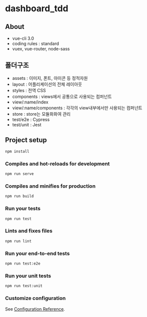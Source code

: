 # dashboard_tdd

## About
* vue-cli 3.0 
* coding rules : standard
* vuex, vue-router, node-sass

## 폴더구조
* assets : 이미지, 폰트, 아이콘 등 정적자원
* layout : 어플리케이션의 전체 레이아웃
* styles : 전역 CSS
* components : views에서 공통으로 사용되는 컴퍼넌트
* view/:name/index
* view/:name/components : 각각의 view내부에서만 사용되는 컴퍼넌트
* store : store는 모듈화화여 관리
* test/e2e : Cypress
* test/unit : Jest


## Project setup
```
npm install
```

### Compiles and hot-reloads for development
```
npm run serve
```

### Compiles and minifies for production
```
npm run build
```

### Run your tests
```
npm run test
```

### Lints and fixes files
```
npm run lint
```

### Run your end-to-end tests
```
npm run test:e2e
```

### Run your unit tests
```
npm run test:unit
```

### Customize configuration
See [Configuration Reference](https://cli.vuejs.org/config/).
